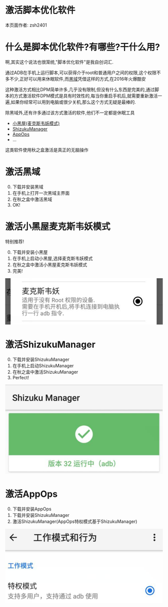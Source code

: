 # <div class="text-center">激活脚本优化软件</div> 

本页面作者: zsh2401

# 什么是脚本优化软件?有哪些?干什么用?
啊,其实这个说法也很笼统,"脚本优化软件"是我自创词汇.

<!-- 这类软件的代表就是黑域,当年黑域凭着ADB运行脚本的免ROOT使用方式火爆酷安 -->

通过ADB在手机上运行脚本,可以获得介于root和普通用户之间的权限,这个权限不多不少,正好可以用来休眠软件,而[黑域](https://www.coolapk.com/apk/me.piebridge.brevent)凭借这样的方式,在2016年火爆酷安

这种激活方式相比DPM简单许多,几乎没有限制,但没有什么东西是完美的,通过脚本的方式激活软件DPM模式是具有时效性的,每当你重启手机后,就需要重新激活一遍,如果你经常可以用到电脑或很少关机,那么这个方式无疑是最棒的.

除黑域外,还有许多通过该方式激活的软件,他们不一定都是休眠工具
* [小黑屋(麦克斯韦妖模式)](https://www.coolapk.com/apk/web1n.stopapp)
* [ShizukuManager](https://www.coolapk.com/apk/moe.shizuku.privileged.api)
* [AppOps](https://www.coolapk.com/apk/rikka.appops)
* ...

这类软件使用秋之盒激活是真正的无脑操作

# 激活黑域
0. 下载并安装黑域
1. 在手机上打开一次黑域主界面
2. 在秋之盒中激活黑域
3. OK!

# 激活小黑屋麦克斯韦妖模式
<span class="important">特别推荐!</span>

0. 下载并安装小黑屋
1. 在手机上启动小黑屋,选择麦克斯韦妖模式
2. 在秋之盒中激活小黑屋麦克斯韦妖模式
3. 完美!

<img class="img-responsive" src="/_data_/helps/imgs/script/maxwell.jpg">


# 激活ShizukuManager

0. 下载并安装ShizukuManager
1. 在手机上启动ShizukuManager
2. 在秋之盒中激活ShizukuManager
3. Perfect!

<img class="img-responsive" src="/_data_/helps/imgs/script/shizuku.jpg">

# 激活AppOps

0. 下载并安装AppOps
1. 下载并安装ShizukuManager
2. 激活ShizukuManager(AppOps特权模式基于ShizukuManager)

<img class="img-responsive" src="/_data_/helps/imgs/script/appops.jpg">